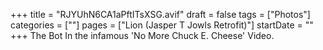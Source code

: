 +++
title = "RJYUhN6CA1aPftITsXSG.avif"
draft = false
tags = ["Photos"]
categories = [""]
pages = ["Lion (Jasper T Jowls Retrofit)"]
startDate = ""
+++
The Bot In the infamous 'No More Chuck E. Cheese' Video.
